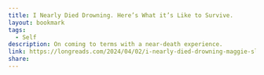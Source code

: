 ```yaml
---
title: I Nearly Died Drowning. Here’s What it’s Like to Survive.
layout: bookmark
tags:
  - Self
description: On coming to terms with a near-death experience.
link: https://longreads.com/2024/04/02/i-nearly-died-drowning-maggie-slepian/
share: 
---
```


